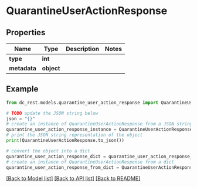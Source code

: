 # QuarantineUserActionResponse


## Properties

Name | Type | Description | Notes
------------ | ------------- | ------------- | -------------
**type** | **int** |  | 
**metadata** | **object** |  | 

## Example

```python
from dc_rest.models.quarantine_user_action_response import QuarantineUserActionResponse

# TODO update the JSON string below
json = "{}"
# create an instance of QuarantineUserActionResponse from a JSON string
quarantine_user_action_response_instance = QuarantineUserActionResponse.from_json(json)
# print the JSON string representation of the object
print(QuarantineUserActionResponse.to_json())

# convert the object into a dict
quarantine_user_action_response_dict = quarantine_user_action_response_instance.to_dict()
# create an instance of QuarantineUserActionResponse from a dict
quarantine_user_action_response_from_dict = QuarantineUserActionResponse.from_dict(quarantine_user_action_response_dict)
```
[[Back to Model list]](../README.md#documentation-for-models) [[Back to API list]](../README.md#documentation-for-api-endpoints) [[Back to README]](../README.md)


